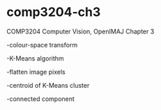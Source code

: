 # comp3204-ch3
COMP3204 Computer Vision, OpenIMAJ Chapter 3

-colour-space transform

-K-Means algorithm

-flatten image pixels

-centroid of K-Means cluster

-connected component
